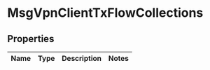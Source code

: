 
# MsgVpnClientTxFlowCollections

## Properties
Name | Type | Description | Notes
------------ | ------------- | ------------- | -------------



